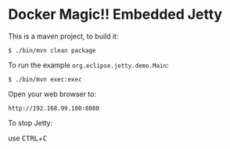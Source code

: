 Docker Magic!! Embedded Jetty
======================================

This is a maven project, to build it:


    $ ./bin/mvn clean package

To run the example `org.eclipse.jetty.demo.Main`:

    $ ./bin/mvn exec:exec

Open your web browser to:

    http://192.168.99.100:8080  

To stop Jetty:

  use <kbd>CTRL</kbd>+<kbd>C</kbd>
